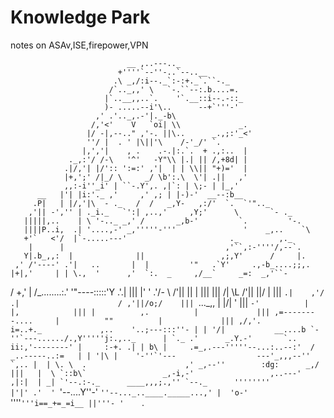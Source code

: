 # Knowledge Park
notes on ASAv,ISE,firepower,VPN

                              __ ,..---.._
                            +''''`--''-..`--..__
                           .\ _,/:i--._`:-:+._`.``-._
                          /`.._,,' \   `-.``--:.b....=.
                         |`..__,,..`.    '`.__::i--.-::_
                         )- .....--i'\..      --+`'''-'
                       ,' .'.._,.-'|._-b\
                      /,'<'    V   `oi| \\             _.
                     |/ -|,--.." ,'-. ||\..      _.,;:'_<'
                     ''/ |  . ' |\||'\    /-'_/' `.
                    |,','|    , .    .-.|:.`.  + .,:..  |
                 ._,:'/ /-\   '^'   -Y"\\ |.| || /,+8d| |
                .|/,'| |/':: ':=:' ,'|  | | \\|| "+)='  |
                |+,';' /|_/ \     _/ \b':.\  \'| .||   ,'
                ,,:-i''_i' | ``-.Y',. ,|`: | \;- | |_,'
          __   |'| |i:'._ ,'     ,' ,; | |-)-'  __--:b__
         .P|   | |/,'|\  - ._   /  /   _,Y-   ,:/'  `.  `'".._
        ,'|| -','' | ._i._   `':| ,..,'     ,Y;'      \       `- ._
       |||||,..    | \ '-.._ _,' /       _,b-'         `.         '-.
       ||||P..i,  .| '....,-' _,'''''-'''               '    _,..    `\
       +'`   <'/  |`-.....---'                       ._         ,._
        |      |                                    ,'``,:-''''/,--`.
       Y|.b_,,:  |              ||                 ,;,Y'      /     |.
     ,' /'----' .'|   ..       |  |         '"   .`Y'     .,-b_....;;,.
    |+|,'     | | \.,  '      ,'  `:.  _     ,/__`     _=:  _,'``-
   / +,'      | /\_........:.'      '"----:::::'Y  .'.|   |||
   |' '      .'/- \\                          /'|| || |   |||
   |||      /|     \L                        /'|| ||/ |   |||
   `.|    ,'/       .|                      / ,'||/o;/    |||
     `..._,,         |                      |/|   '       |||
       ``-'          |                      |,            |||
                     |          ,.          |             |||
  ,=--------....     |          ""          |             |||
,/,'.            i=..+._             ,..    '..;---:::''- | |
'/|           __....b `-''`---....../.,Y'''''j:.,.._      | `._
.'      _.Y.-'       `..       ii:,'--------' |     :-+. .| | b\
|     .=_,.---'''''--...:..--:'  /         _..-----..:=   | | '|\
|    '-''`'---                  ---'_,,,--''           `,.. |  | \.
 \  .                      ,' _,--''        :dg:      _,/ |||   |  \
`::b\`                 _,-i,-'                 ,..---'    ,|:|  | _|
`'--.:-._      ____,,,;.,'' `--._      ''''''''           |'|' .'  '
     ``'--....Y''-'              `''--..._..____._____...,' |  'o-'
                                             `''''`'''i==_+=_=i__
                                                     ||'''- '    `.
